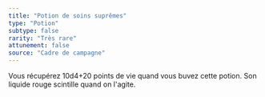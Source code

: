 ```yaml
---
title: "Potion de soins suprêmes"
type: "Potion"
subtype: false
rarity: "Très rare"
attunement: false
source: "Cadre de campagne"
---
```

Vous récupérez 10d4+20 points de vie quand vous buvez cette potion. Son liquide rouge scintille quand on l'agite.
